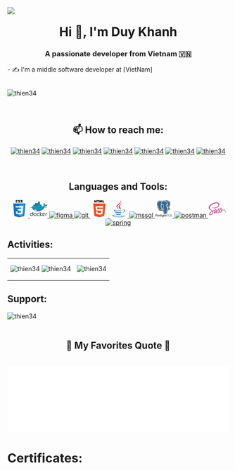 <img align="left" width="400" src="https://github.githubassets.com/images/modules/profile/profile-first-repo.svg">
<h1 align="center">Hi 👋, I'm Duy Khanh</h1>
<p align="center">
  <h3 align="center">A passionate developer from Vietnam 🇻🇳</h3>
</p>
- ✍ I'm a middle software developer at [VietNam]
<br>
<br>
<p align="left"> <img src="https://komarev.com/ghpvc/?username=thien34&label=Profile%20views&color=0e75b6&style=flat" alt="thien34" /> </p>

<br>
<h2 align="center"> 📫 How to reach me: </h2>
<p align="center">
<a href="https://linkedin.com/in/thien34" target="blank"><img align="center" src="https://raw.githubusercontent.com/rahuldkjain/github-profile-readme-generator/master/src/images/icons/Social/linked-in-alt.svg" alt="thien34" height="30" width="40" /></a>
<a href="https://stackoverflow.com/users/thien34" target="blank"><img align="center" src="https://raw.githubusercontent.com/rahuldkjain/github-profile-readme-generator/master/src/images/icons/Social/stack-overflow.svg" alt="thien34" height="30" width="40" /></a>
<a href="https://fb.com/thien34" target="blank"><img align="center" src="https://raw.githubusercontent.com/rahuldkjain/github-profile-readme-generator/master/src/images/icons/Social/facebook.svg" alt="thien34" height="30" width="40" /></a>
<a href="https://www.youtube.com/c/thien34" target="blank"><img align="center" src="https://raw.githubusercontent.com/rahuldkjain/github-profile-readme-generator/master/src/images/icons/Social/youtube.svg" alt="thien34" height="30" width="40" /></a>
<a href="https://www.hackerrank.com/hoangkhanhvn179" target="blank"><img align="center" src="https://raw.githubusercontent.com/rahuldkjain/github-profile-readme-generator/master/src/images/icons/Social/hackerrank.svg" alt="thien34" height="30" width="40" /></a>
<a href="https://www.leetcode.com/thien34" target="blank"><img align="center" src="https://raw.githubusercontent.com/rahuldkjain/github-profile-readme-generator/master/src/images/icons/Social/leet-code.svg" alt="thien34" height="30" width="40" /></a>
<a href="https://www.hackerearth.com/thien34" target="blank"><img align="center" src="https://raw.githubusercontent.com/rahuldkjain/github-profile-readme-generator/master/src/images/icons/Social/hackerearth.svg" alt="thien34" height="30" width="40" /></a>
</p>
<br>
<h2 align="center">Languages and Tools:</h2>
<p align="center"> 
  <a href="https://www.w3schools.com/css/" target="_blank" rel="noreferrer"> 
    <img src="https://raw.githubusercontent.com/devicons/devicon/master/icons/css3/css3-original-wordmark.svg" alt="css3" width="40" height="40"/> </a> <a href="https://www.docker.com/" target="_blank" rel="noreferrer"> <img src="https://raw.githubusercontent.com/devicons/devicon/master/icons/docker/docker-original-wordmark.svg" alt="docker" width="40" height="40"/> </a> <a href="https://www.figma.com/" target="_blank" rel="noreferrer"> <img src="https://www.vectorlogo.zone/logos/figma/figma-icon.svg" alt="figma" width="40" height="40"/> </a> <a href="https://git-scm.com/" target="_blank" rel="noreferrer"> <img src="https://www.vectorlogo.zone/logos/git-scm/git-scm-icon.svg" alt="git" width="40" height="40"/> </a> <a href="https://www.w3.org/html/" target="_blank" rel="noreferrer"> <img src="https://raw.githubusercontent.com/devicons/devicon/master/icons/html5/html5-original-wordmark.svg" alt="html5" width="40" height="40"/> </a> <a href="https://www.java.com" target="_blank" rel="noreferrer"> <img src="https://raw.githubusercontent.com/devicons/devicon/master/icons/java/java-original.svg" alt="java" width="40" height="40"/> </a> <a href="https://www.microsoft.com/en-us/sql-server" target="_blank" rel="noreferrer"> <img src="https://www.svgrepo.com/show/303229/microsoft-sql-server-logo.svg" alt="mssql" width="40" height="40"/> </a> <a href="https://www.postgresql.org" target="_blank" rel="noreferrer"> <img src="https://raw.githubusercontent.com/devicons/devicon/master/icons/postgresql/postgresql-original-wordmark.svg" alt="postgresql" width="40" height="40"/> </a> <a href="https://postman.com" target="_blank" rel="noreferrer"> <img src="https://www.vectorlogo.zone/logos/getpostman/getpostman-icon.svg" alt="postman" width="40" height="40"/> </a> <a href="https://sass-lang.com" target="_blank" rel="noreferrer"> <img src="https://raw.githubusercontent.com/devicons/devicon/master/icons/sass/sass-original.svg" alt="sass" width="40" height="40"/> </a> <a href="https://spring.io/" target="_blank" rel="noreferrer"> <img src="https://www.vectorlogo.zone/logos/springio/springio-icon.svg" alt="spring" width="40" height="40"/> </a> 
</p>

## Activities:

<table style="width:90%;">
  <tr>
    <td>
      <img src="https://github-readme-stats.vercel.app/api/top-langs?username=thien34&show_icons=true&locale=en&layout=compact" alt="thien34" width="100%" />
      <img src="https://github-readme-stats.vercel.app/api?username=thien34&show_icons=true&locale=en" alt="thien34" width="100%" />
    </td>
    <td>
      <p align="center"> 
        <img src="https://cdn.dribbble.com/users/1059583/screenshots/4171367/coding-freak.gif" alt="thien34" width="100%"/>
      </p>
    </td>
  </tr>
</table>

<h2 align="left">Support:</h2>
<p><a href="https://www.buymeacoffee.com/thien34"> <img align="left" src="https://cdn.buymeacoffee.com/buttons/v2/default-yellow.png" height="50" width="210" alt="thien34" /></a></p>
<br>
<br>
<h2 align="center">📑 My Favorites Quote 📑</h2>
<br>
<a href="#" target="_blank">
  <img src="svg/trungquandev-quotes.svg" width="100%" height="150" alt="thien34" />
</a>
<br>

# Certificates:
